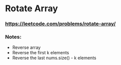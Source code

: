 # Rotate Array

### https://leetcode.com/problems/rotate-array/

### Notes:

* Reverse array
* Reverse the first k elements
* Reverse the last nums.size() - k elements